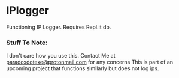 # IPlogger
Functioning IP Logger. Requires Repl.it db. 
### Stuff To Note:
I don't care how you use this.
Contact Me at paradoxdotexe@protonmail.com for any concerns
This is part of an upcoming project that functions similarly but does not log ips.
